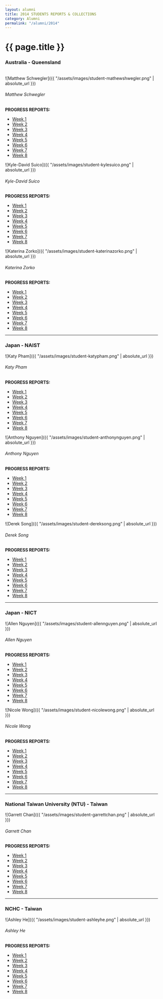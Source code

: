 ```yaml
---
layout: alumni
title: 2014 STUDENTS REPORTS & COLLECTIONS
category: Alumni
permalink: "/alumni/2014"
---
```


# {{ page.title }}

### Australia - Queensland

<br>

<div class="prime-people" markdown="1">

<div class="row">
<div class="col-lg-3 text-center" markdown="1">
![Matthew Schwegler]({{ "/assets/images/student-mathewshwegler.png" | absolute_url }})
</div>

<div class="col-lg-3" markdown="1">

###### Matthew Schwegler

**PROGRESS REPORTS:**
* [Week 1](#)
* [Week 2](#)
* [Week 3](#)
* [Week 4](#)
* [Week 5](#)
* [Week 6](#)
* [Week 7](#)
* [Week 8](#)

</div>

<div class="col-lg-3 text-center" markdown="1">
![Kyle-David Suico]({{ "/assets/images/student-kylesuico.png" | absolute_url }})
</div>

<div class="col-lg-3" markdown="1">

###### Kyle-David Suico

**PROGRESS REPORTS:**
* [Week 1](#)
* [Week 2](#)
* [Week 3](#)
* [Week 4](#)
* [Week 5](#)
* [Week 6](#)
* [Week 7](#)
* [Week 8](#)

</div>

<div class="col-lg-3 text-center" markdown="1">
![Katerina Zorko]({{ "/assets/images/student-katerinazorko.png" | absolute_url }})
</div>

<div class="col-lg-3" markdown="1">

###### Katerina Zorko

**PROGRESS REPORTS:**
* [Week 1](#)
* [Week 2](#)
* [Week 3](#)
* [Week 4](#)
* [Week 5](#)
* [Week 6](#)
* [Week 7](#)
* [Week 8](#)

</div>

</div>


---


### Japan - NAIST

<div class="prime-people" markdown="1">

<div class="row">
<div class="col-lg-3 text-center" markdown="1">
![Katy Pham]({{ "/assets/images/student-katypham.png" | absolute_url }})
</div>

<div class="col-lg-3" markdown="1">

###### Katy Pham

**PROGRESS REPORTS:**
* [Week 1](#)
* [Week 2](#)
* [Week 3](#)
* [Week 4](#)
* [Week 5](#)
* [Week 6](#)
* [Week 7](#)
* [Week 8](#)

</div>

<div class="col-lg-3 text-center" markdown="1">
![Anthony Nguyen]({{ "/assets/images/student-anthonynguyen.png" | absolute_url }})
</div>

<div class="col-lg-3" markdown="1">

###### Anthony Nguyen

**PROGRESS REPORTS:**
* [Week 1](#)
* [Week 2](#)
* [Week 3](#)
* [Week 4](#)
* [Week 5](#)
* [Week 6](#)
* [Week 7](#)
* [Week 8](#)

</div>

<div class="col-lg-3 text-center" markdown="1">
![Derek Song]({{ "/assets/images/student-dereksong.png" | absolute_url }})
</div>

<div class="col-lg-3" markdown="1">

###### Derek Song

**PROGRESS REPORTS:**
* [Week 1](#)
* [Week 2](#)
* [Week 3](#)
* [Week 4](#)
* [Week 5](#)
* [Week 6](#)
* [Week 7](#)
* [Week 8](#)

</div>

</div>

---


### Japan - NICT

<div class="prime-people" markdown="1">

<div class="row">
<div class="col-lg-3 text-center" markdown="1">
![Allen Nguyen]({{ "/assets/images/student-allennguyen.png" | absolute_url }})
</div>

<div class="col-lg-3" markdown="1">

###### Allen Nguyen

**PROGRESS REPORTS:**
* [Week 1](#)
* [Week 2](#)
* [Week 3](#)
* [Week 4](#)
* [Week 5](#)
* [Week 6](#)
* [Week 7](#)
* [Week 8](#)

</div>

<div class="col-lg-3 text-center" markdown="1">
![Nicole Wong]({{ "/assets/images/student-nicolewong.png" | absolute_url }})
</div>

<div class="col-lg-3" markdown="1">

###### Nicole Wong

**PROGRESS REPORTS:**
* [Week 1](#)
* [Week 2](#)
* [Week 3](#)
* [Week 4](#)
* [Week 5](#)
* [Week 6](#)
* [Week 7](#)
* [Week 8](#)

</div>

</div>

---


### National Taiwan University (NTU) - Taiwan

<div class="prime-people" markdown="1">

<div class="row">
<div class="col-lg-3 text-center" markdown="1">
![Garrett Chan]({{ "/assets/images/student-garrettchan.png" | absolute_url }})
</div>

<div class="col-lg-3" markdown="1">

###### Garrett Chan

**PROGRESS REPORTS:**
* [Week 1](#)
* [Week 2](#)
* [Week 3](#)
* [Week 4](#)
* [Week 5](#)
* [Week 6](#)
* [Week 7](#)
* [Week 8](#)

</div>

</div>


---


### NCHC - Taiwan

<div class="prime-people" markdown="1">

<div class="row">
<div class="col-lg-3 text-center" markdown="1">
![Ashley He]({{ "/assets/images/student-ashleyhe.png" | absolute_url }})
</div>

<div class="col-lg-3" markdown="1">

###### Ashley He

**PROGRESS REPORTS:**
* [Week 1](#)
* [Week 2](#)
* [Week 3](#)
* [Week 4](#)
* [Week 5](#)
* [Week 6](#)
* [Week 7](#)
* [Week 8](#)

</div>
</div>